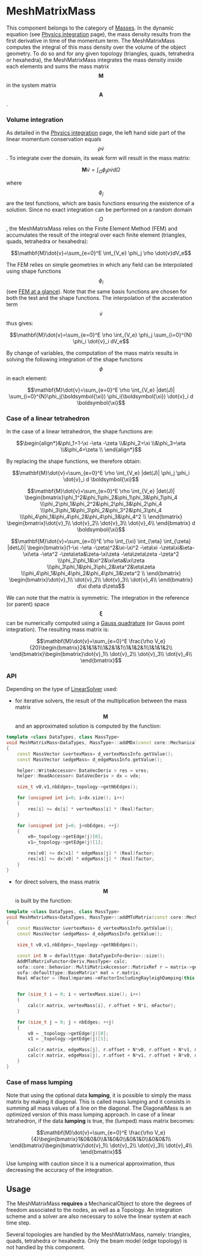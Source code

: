 MeshMatrixMass  
==============

This component belongs to the category of [Masses](../../simulation-principles/multi-model-representation/mass/). In the dynamic equation (see [Physics integration](../../simulation-principles/multi-model-representation/physics-integration/) page), the mass density results from the first derivative in time of the momentum term. The MeshMatrixMass computes the integral of this mass density over the volume of the object geometry. To do so and for any given topology (triangles, quads, tetrahedra or hexahedra), the MeshMatrixMass integrates the mass density inside each elements and sums the mass matrix $$\mathbf{M}$$ in the system matrix $$\mathbf{A}$$.


### Volume integration

As detailed in the [Physics integration](../../simulation-principles/multi-model-representation/physics-integration/) page, the left hand side part of the linear momentum conservation equals $$\rho\dot{v}$$. To integrate over the domain, its weak form will result in the mass matrix:

$$\mathbf{M}\dot{v}=\int_{\Omega} \phi_j \rho \dot{v}d\Omega$$

where $$\phi_j$$ are the test functions, which are basis functions ensuring the existence of a solution. Since no exact integration can be performed on a random domain $$\Omega$$, the MeshMatrixMass relies on the Finite Element Method (FEM) and accumulates the result of the integral over each finite element (triangles, quads, tetrahedra or hexahedra):

$$\mathbf{M}\dot{v}=\sum_{e=0}^E \int_{V_e} \phi_j \rho \dot{v}dV_e$$

The FEM relies on simple geometries in which any field can be interpolated using shape functions $$\phi_i$$ (see [FEM at a glance](../../simulation-principles/multi-model-representation/physics-integration/#fem-at-a-glance)). Note that the same basis functions are chosen for both the test and the shape functions. The interpolation of the acceleration term $$\dot{v}$$ thus gives:

$$\mathbf{M}\dot{v}=\sum_{e=0}^E \rho \int_{V_e} \phi_j \sum_{i=0}^{N} \phi_i \dot{v}_i dV_e$$

By change of variables, the computation of the mass matrix results in solving the following integration of the shape functions $$\phi$$ in each element:

$$\mathbf{M}\dot{v}=\sum_{e=0}^E \rho \int_{V_e} |det(J)| \sum_{i=0}^{N}\phi_j(\boldsymbol{\xi}) \phi_i(\boldsymbol{\xi}) \dot{v}_i d \boldsymbol{\xi}$$


### Case of a linear tetrahedron
In the case of a linear tetrahedron, the shape functions are:

$$\begin{align*}&\phi_1=1-\xi -\eta -\zeta \\&\phi_2=\xi \\&\phi_3=\eta \\&\phi_4=\zeta \\ \end{align*}$$

By replacing the shape functions, we therefore obtain:

$$\mathbf{M}\dot{v}=\sum_{e=0}^E \rho \int_{V_e} |det(J)| \phi_j \phi_i \dot{v}_i d \boldsymbol{\xi}$$

$$\mathbf{M}\dot{v}=\sum_{e=0}^E \rho \int_{V_e} |det(J)| \begin{bmatrix}\phi_1^2&\phi_1\phi_2&\phi_1\phi_3&\phi_1\phi_4 \\\phi_2\phi_1&\phi_2^2&\phi_2\phi_3&\phi_2\phi_4 \\\phi_3\phi_1&\phi_3\phi_2&\phi_3^2&\phi_3\phi_4 \\\phi_4\phi_1&\phi_4\phi_2&\phi_4\phi_3&\phi_4^2 \\ \end{bmatrix} \begin{bmatrix}\dot{v}_1\\ \dot{v}_2\\ \dot{v}_3\\ \dot{v}_4\\ \end{bmatrix} d \boldsymbol{\xi}$$

$$\mathbf{M}\dot{v}=\sum_{e=0}^E \rho \int_{\xi} \int_{\eta} \int_{\zeta} |det(J)| \begin{bmatrix}(1-\xi -\eta -\zeta)^2&\xi-\xi^2 -\eta\xi -\zeta\xi&\eta-\xi\eta -\eta^2 -\zeta\eta&\zeta-\xi\zeta -\eta\zeta\zeta -\zeta^2 \\\phi_2\phi_1&\xi^2&\xi\eta&\xi\zeta \\\phi_3\phi_1&\phi_3\phi_2&\eta^2&\eta\zeta \\\phi_4\phi_1&\phi_4\phi_2&\phi_4\phi_3&\zeta^2 \\ \end{bmatrix} \begin{bmatrix}\dot{v}_1\\ \dot{v}_2\\ \dot{v}_3\\ \dot{v}_4\\ \end{bmatrix} d\xi d\eta d\zeta$$

We can note that the matrix is symmetric. The integration in the reference (or parent) space $$\boldsymbol{\xi}$$ can be numerically computed using a [Gauss quadrature](https://en.wikipedia.org/wiki/Gaussian_quadrature) (or Gauss point integration). The resulting mass matrix is:

$$\mathbf{M}\dot{v}=\sum_{e=0}^E \frac{\rho V_e}{20}\begin{bmatrix}2&1&1&1\\1&2&1&1\\1&1&2&1\\1&1&1&2\\ \end{bmatrix}\begin{bmatrix}\dot{v}_1\\ \dot{v}_2\\ \dot{v}_3\\ \dot{v}_4\\ \end{bmatrix}$$


### API

Depending on the type of [LinearSolver](../../simulation-principles/system-resolution/linear-solver/) used:

- for iterative solvers, the result of the multiplication between the mass matrix $$\mathbf{M}$$ and an approximated solution is computed by the function:

``` cpp
template <class DataTypes, class MassType>
void MeshMatrixMass<DataTypes, MassType>::addMDx(const core::MechanicalParams*, DataVecDeriv& vres, const DataVecDeriv& vdx, SReal factor)
{
    const MassVector &vertexMass= d_vertexMassInfo.getValue();
    const MassVector &edgeMass= d_edgeMassInfo.getValue();

    helper::WriteAccessor< DataVecDeriv > res = vres;
    helper::ReadAccessor< DataVecDeriv > dx = vdx;

    size_t v0,v1,nbEdges=_topology->getNbEdges();

    for (unsigned int i=0; i<dx.size(); i++)
    {
        res[i] += dx[i] * vertexMass[i] * (Real)factor;
    }

    for (unsigned int j=0; j<nbEdges; ++j)
    {
        v0=_topology->getEdge(j)[0];
        v1=_topology->getEdge(j)[1];

        res[v0] += dx[v1] * edgeMass[j] * (Real)factor;
        res[v1] += dx[v0] * edgeMass[j] * (Real)factor;
    }
}
```

- for direct solvers, the mass matrix $$\mathbf{M}$$ is built by the function:

``` cpp
template <class DataTypes, class MassType>
void MeshMatrixMass<DataTypes, MassType>::addMToMatrix(const core::MechanicalParams *mparams, const sofa::core::behavior::MultiMatrixAccessor* matrix)
{
    const MassVector &vertexMass= d_vertexMassInfo.getValue();
    const MassVector &edgeMass= d_edgeMassInfo.getValue();

    size_t v0,v1,nbEdges=_topology->getNbEdges();

    const int N = defaulttype::DataTypeInfo<Deriv>::size();
    AddMToMatrixFunctor<Deriv,MassType> calc;
    sofa::core::behavior::MultiMatrixAccessor::MatrixRef r = matrix->getMatrix(this->mstate);
    sofa::defaulttype::BaseMatrix* mat = r.matrix;
    Real mFactor = (Real)mparams->mFactorIncludingRayleighDamping(this->rayleighMass.getValue());


    for (size_t i = 0; i < vertexMass.size(); i++)
    {
        calc(r.matrix, vertexMass[i], r.offset + N*i, mFactor);
    }

    for (size_t j = 0; j < nbEdges; ++j)
    {
        v0 = _topology->getEdge(j)[0];
        v1 = _topology->getEdge(j)[1];

        calc(r.matrix, edgeMass[j], r.offset + N*v0, r.offset + N*v1, mFactor);
        calc(r.matrix, edgeMass[j], r.offset + N*v1, r.offset + N*v0, mFactor);
    }
}

```
### Case of mass lumping

Note that using the optional data **lumping**, it is possible to simply the mass matrix by making it diagonal. This is called mass lumping and it consists in summing all mass values of a line on the diagonal. The DiagonalMass is an optimized version of this mass lumping approach. In case of a linear tetrahedron, if the data **lumping** is true, the (lumped) mass matrix becomes:

$$\mathbf{M}\dot{v}=\sum_{e=0}^E \frac{\rho V_e}{4}\begin{bmatrix}1&0&0&0\\&1&0&0\\&0&1&0\\&0&0&1\\ \end{bmatrix}\begin{bmatrix}\dot{v}_1\\ \dot{v}_2\\ \dot{v}_3\\ \dot{v}_4\\ \end{bmatrix}$$

Use lumping with caution since it is a numerical approximation, thus decreasing the accuracy of the integration.



Usage
-----

The MeshMatrixMass **requires** a MechanicalObject to store the degrees of freedom associated to the nodes, as well as a Topology. An integration scheme and a solver are also necessary to solve the linear system at each time step.

Several topologies are handled by the MeshMatrixMass, namely: triangles, quads, tetrahedra or hexahedra. Only the beam model (edge topology) is not handled by this component.
